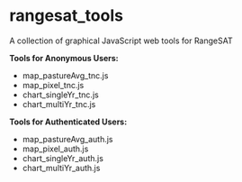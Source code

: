 # rangesat_tools
A collection of graphical JavaScript web tools for RangeSAT

**Tools for Anonymous Users:**
- map_pastureAvg_tnc.js
- map_pixel_tnc.js
- chart_singleYr_tnc.js
- chart_multiYr_tnc.js

**Tools for Authenticated Users:**
- map_pastureAvg_auth.js
- map_pixel_auth.js
- chart_singleYr_auth.js
- chart_multiYr_auth.js
